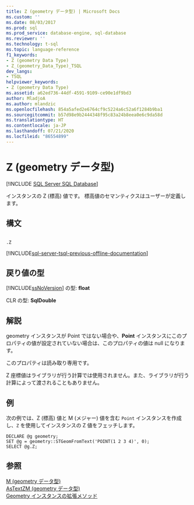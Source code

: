 ```yaml
---
title: Z (geometry データ型) | Microsoft Docs
ms.custom: ''
ms.date: 08/03/2017
ms.prod: sql
ms.prod_service: database-engine, sql-database
ms.reviewer: ''
ms.technology: t-sql
ms.topic: language-reference
f1_keywords:
- Z (geometry Data Type)
- Z_(geometry_Data_Type)_TSQL
dev_langs:
- TSQL
helpviewer_keywords:
- Z (geometry Data Type)
ms.assetid: a62ed736-44df-4591-9109-ce90e1df9bd3
author: MladjoA
ms.author: mlandzic
ms.openlocfilehash: 854a5afed2e6764cf9c5224a6c52a6f1284b9ba1
ms.sourcegitcommit: b57d98e9b2444348f95c83a24b8eea0e6c9da58d
ms.translationtype: HT
ms.contentlocale: ja-JP
ms.lasthandoff: 07/21/2020
ms.locfileid: "86554899"
---
```

# <a name="z-geometry-data-type"></a>Z (geometry データ型)
[!INCLUDE [SQL Server SQL Database](../../includes/applies-to-version/sql-asdb.md)]

インスタンスの Z (標高) 値です。 標高値のセマンティクスはユーザーが定義します。
  
## <a name="syntax"></a>構文  
  
```  
  
.Z  
```  
  
[!INCLUDE[sql-server-tsql-previous-offline-documentation](../../includes/sql-server-tsql-previous-offline-documentation.md)]

## <a name="return-types"></a>戻り値の型
 [!INCLUDE[ssNoVersion](../../includes/ssnoversion-md.md)] の型: **float**  
  
 CLR の型: **SqlDouble**  
  
## <a name="remarks"></a>解説  
 geometry インスタンスが Point ではない場合や、**Point** インスタンスにこのプロパティの値が設定されていない場合は、このプロパティの値は null になります。  
  
 このプロパティは読み取り専用です。  
  
 Z 座標値はライブラリが行う計算では使用されません。また、ライブラリが行う計算によって渡されることもありません。  
  
## <a name="examples"></a>例  
 次の例では、Z (標高) 値と M (メジャー) 値を含む `Point` インスタンスを作成し、`Z` を使用してインスタンスの Z 値をフェッチします。  
  
```  
DECLARE @g geometry;  
SET @g = geometry::STGeomFromText('POINT(1 2 3 4)', 0);  
SELECT @g.Z;  
```  
  
## <a name="see-also"></a>参照  
 [M &#40;geometry データ型&#41;](../../t-sql/spatial-geometry/m-geometry-data-type.md)   
 [AsTextZM &#40;geometry データ型&#41;](../../t-sql/spatial-geometry/astextzm-geometry-data-type.md)   
 [Geometry インスタンスの拡張メソッド](../../t-sql/spatial-geometry/extended-methods-on-geometry-instances.md)  
  
  

